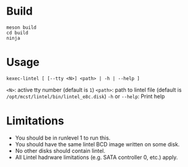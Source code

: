 # Build

```
meson build
cd build
ninja
```

# Usage

```
kexec-lintel [ [--tty <N>] <path> | -h | --help ]
```

`<N>`: active tty number (default is `1`)
`<path>`: path to lintel file (default is `/opt/mcst/lintel/bin/lintel_e8c.disk`)
`-h` or `--help`: Print help

# Limitations

* You should be in runlevel 1 to run this.
* You should have the same lintel BCD image written on some disk.
* No other disks should contain lintel.
* All Lintel hadrware limitations (e.g. SATA controller 0, etc.) apply.
